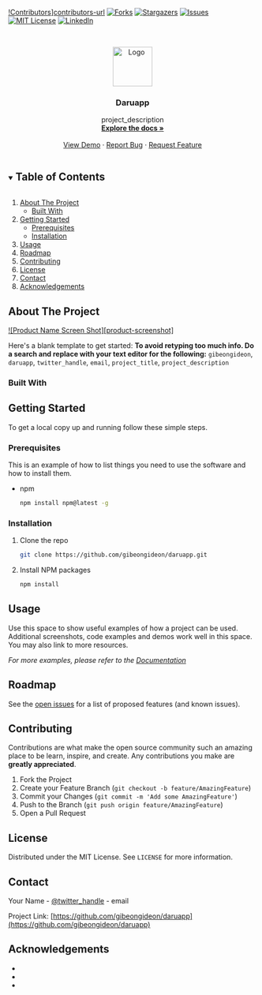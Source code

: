 

[!Contributors][contributors-shield]][contributors-url]
[![Forks][forks-shield]][forks-url]
[![Stargazers][stars-shield]][stars-url]
[![Issues][issues-shield]][issues-url]
[![MIT License][license-shield]][license-url]
[![LinkedIn][linkedin-shield]][linkedin-url]



<!-- PROJECT LOGO -->
<br />
<p align="center">
  <a href="https://github.com/gibeongideon/daruapp">
    <img src="images/logo.png" alt="Logo" width="80" height="80">
  </a>

  <h3 align="center">Daruapp</h3>

  <p align="center">
    project_description
    <br />
    <a href="https://github.com/gibeongideon/daruapp"><strong>Explore the docs »</strong></a>
    <br />
    <br />
    <a href="https://github.com/gibeongideon/daruapp">View Demo</a>
    ·
    <a href="https://github.com/gibeongideon/daruapp/issues">Report Bug</a>
    ·
    <a href="https://github.com/gibeongideon/daruapp/issues">Request Feature</a>
  </p>
</p>



<!-- TABLE OF CONTENTS -->
<details open="open">
  <summary><h2 style="display: inline-block">Table of Contents</h2></summary>
  <ol>
    <li>
      <a href="#about-the-project">About The Project</a>
      <ul>
        <li><a href="#built-with">Built With</a></li>
      </ul>
    </li>
    <li>
      <a href="#getting-started">Getting Started</a>
      <ul>
        <li><a href="#prerequisites">Prerequisites</a></li>
        <li><a href="#installation">Installation</a></li>
      </ul>
    </li>
    <li><a href="#usage">Usage</a></li>
    <li><a href="#roadmap">Roadmap</a></li>
    <li><a href="#contributing">Contributing</a></li>
    <li><a href="#license">License</a></li>
    <li><a href="#contact">Contact</a></li>
    <li><a href="#acknowledgements">Acknowledgements</a></li>
  </ol>
</details>


<!-- ABOUT THE PROJECT -->
## About The Project

[![Product Name Screen Shot][product-screenshot]](https://example.com)

Here's a blank template to get started:
**To avoid retyping too much info. Do a search and replace with your text editor for the following:**
`gibeongideon`, `daruapp`, `twitter_handle`, `email`, `project_title`, `project_description`


### Built With




<!-- GETTING STARTED -->
## Getting Started

To get a local copy up and running follow these simple steps.

### Prerequisites

This is an example of how to list things you need to use the software and how to install them.
* npm
  ```sh
  npm install npm@latest -g
  ```

### Installation

1. Clone the repo
   ```sh
   git clone https://github.com/gibeongideon/daruapp.git
   ```
2. Install NPM packages
   ```sh
   npm install
   ```



<!-- USAGE EXAMPLES -->
## Usage

Use this space to show useful examples of how a project can be used. Additional screenshots, code examples and demos work well in this space. You may also link to more resources.

_For more examples, please refer to the [Documentation](https://example.com)_



<!-- ROADMAP -->
## Roadmap

See the [open issues](https://github.com/gibeongideon/daruapp/issues) for a list of proposed features (and known issues).



<!-- CONTRIBUTING -->
## Contributing

Contributions are what make the open source community such an amazing place to be learn, inspire, and create. Any contributions you make are **greatly appreciated**.

1. Fork the Project
2. Create your Feature Branch (`git checkout -b feature/AmazingFeature`)
3. Commit your Changes (`git commit -m 'Add some AmazingFeature'`)
4. Push to the Branch (`git push origin feature/AmazingFeature`)
5. Open a Pull Request



<!-- LICENSE -->
## License

Distributed under the MIT License. See `LICENSE` for more information.



<!-- CONTACT -->
## Contact

Your Name - [@twitter_handle](https://twitter.com/twitter_handle) - email

Project Link: [https://github.com/gibeongideon/daruapp](https://github.com/gibeongideon/daruapp)



<!-- ACKNOWLEDGEMENTS -->
## Acknowledgements

* []()
* []()
* []()





<!-- MARKDOWN LINKS & IMAGES -->
<!-- https://www.markdownguide.org/basic-syntax/#reference-style-links -->
[contributors-shield]: https://img.shields.io/github/contributors/gibeongideon/repo.svg?style=for-the-badge
[contributors-url]: https://github.com/gibeongideon/repo/graphs/contributors
[forks-shield]: https://img.shields.io/github/forks/gibeongideon/repo.svg?style=for-the-badge
[forks-url]: https://github.com/gibeongideon/repo/network/members
[stars-shield]: https://img.shields.io/github/stars/gibeongideon/repo.svg?style=for-the-badge
[stars-url]: https://github.com/gibeongideon/repo/stargazers
[issues-shield]: https://img.shields.io/github/issues/gibeongideon/repo.svg?style=for-the-badge
[issues-url]: https://github.com/gibeongideon/repo/issues
[license-shield]: https://img.shields.io/github/license/gibeongideon/repo.svg?style=for-the-badge
[license-url]: https://github.com/gibeongideon/repo/blob/master/LICENSE.txt
[linkedin-shield]: https://img.shields.io/badge/-LinkedIn-black.svg?style=for-the-badge&logo=linkedin&colorB=555
[linkedin-url]: https://linkedin.com/in/gibeongideon
